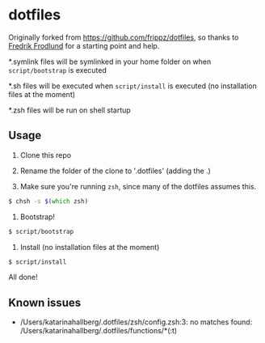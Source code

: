 # dotfiles

Originally forked from https://github.com/frippz/dotfiles, so thanks to [Fredrik Frodlund](https://github.com/frippz) for a starting point and help.

*.symlink files will be symlinked in your home folder on when `script/bootstrap` is executed

*.sh files will be executed when `script/install` is executed (no installation files at the moment)

*.zsh files will be run on shell startup

## Usage

1. Clone this repo

1. Rename the folder of the clone to '.dotfiles' (adding the .)

1. Make sure you're running `zsh`, since many of the dotfiles assumes this.

```zsh
$ chsh -s $(which zsh)
```

1. Bootstrap!

```zsh
$ script/bootstrap
```

1. Install (no installation files at the moment)

```zsh
$ script/install
```

All done!


## Known issues

* /Users/katarinahallberg/.dotfiles/zsh/config.zsh:3: no matches found: /Users/katarinahallberg/.dotfiles/functions/*(:t)
